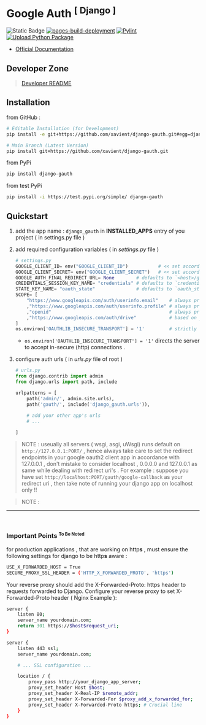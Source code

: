 # Google Auth <sup>[ Django ]<sup>

![Static Badge](https://img.shields.io/badge/latest-0.1.0-blue)  [![pages-build-deployment](https://github.com/masterPiece93/django-gauth/actions/workflows/pages/pages-build-deployment/badge.svg)](https://github.com/masterPiece93/django-gauth/actions/workflows/pages/pages-build-deployment)  [![Pylint](https://github.com/masterPiece93/django-gauth/actions/workflows/pylint.yml/badge.svg)](https://github.com/masterPiece93/django-gauth/actions/workflows/pylint.yml) [![Upload Python Package](https://github.com/masterPiece93/django-gauth/actions/workflows/release.yml/badge.svg)](https://github.com/masterPiece93/django-gauth/actions/workflows/release.yml)


* [Official Documentation](https://masterpiece93.github.io/django-gauth/)

## Developer Zone

> [Developer README](./dev.README.md)

## Installation

<!-- Implement Carousal -->

from GitHub :
```sh
# Editable Installation (for Development)
pip install -e git+https://github.com/xavient/django-gauth.git#egg=django_gauth
```

```sh
# Main Branch (Latest Version)
pip install git+https://github.com/xavient/django-gauth.git
```

from PyPi
```sh
pip install django-gauth
```

from test PyPi
```sh
pip install -i https://test.pypi.org/simple/ django-gauth
```

## Quickstart

1. add the app name : `django_gauth` in **INSTALLED_APPS** entry of you project ( in settings.py file )
2. add required configuration variables ( in *settings.py* file )    
    ```python
    # settings.py
    GOOGLE_CLIENT_ID= env("GOOGLE_CLIENT_ID")           # << set according to your oauth2 client
    GOOGLE_CLIENT_SECRET= env("GOOGLE_CLIENT_SECRET")   # << set according to your oauth2 client
    GOOGLE_AUTH_FINAL_REDIRECT_URL= None        # defaults to `<host>/gauth/`
    CREDENTIALS_SESSION_KEY_NAME= "credentials" # defaults to `credentials`
    STATE_KEY_NAME= "oauth_state"               # defaults to `oauth_state`
    SCOPE= [
        "https://www.googleapis.com/auth/userinfo.email"    # always preffered
        ,"https://www.googleapis.com/auth/userinfo.profile" # always preffered
        ,"openid"                                           # always preffered
        ,"https://www.googleapis.com/auth/drive"            # based on your usage
    ]
    os.environ['OAUTHLIB_INSECURE_TRANSPORT'] = '1'         # strictly for local-development only
    ```

    - `os.environ['OAUTHLIB_INSECURE_TRANSPORT'] = '1'` directs the server to accept in-secure (http) connections .

3. configure auth urls ( in *urls.py* file of root )
    ```python
    # urls.py
    from django.contrib import admin
    from django.urls import path, include

    urlpatterns = [
        path('admin/', admin.site.urls),
        path('gauth/', include('django_gauth.urls')),
        
        # add your other app's urls
        # ...

    ]
    ```
> NOTE : useually all servers ( wsgi, asgi, uWsgi) runs default on `http://127.0.0.1:PORT/` , hence always take care to set the redirect endpoints in your google oauth2 client app in accordance with 127.0.0.1 , don't mistake to consider localhost , 0.0.0.0 and 127.0.0.1 as same while dealing with redirect uri's . For example : suppose you have set `http://localhost:PORT/gauth/google-callback` as your redirect uri , then take note of running your django app on localhost only !!

> NOTE : 
---
<br>

### Important Points <sup> <small>To Be Noted</small> </sup>

for production applications , that are working on http**s** , must ensure the following settings for django to be http**s** aware :
```sh
USE_X_FORWARDED_HOST = True
SECURE_PROXY_SSL_HEADER = ('HTTP_X_FORWARDED_PROTO', 'https')
```

Your reverse proxy should add the X-Forwarded-Proto: https header to requests forwarded to Django.
Configure your reverse proxy to set X-Forwarded-Proto header ( Nginx Example ):
```sh
server {
    listen 80;
    server_name yourdomain.com;
    return 301 https://$host$request_uri;
}

server {
    listen 443 ssl;
    server_name yourdomain.com;

    # ... SSL configuration ...

    location / {
        proxy_pass http://your_django_app_server;
        proxy_set_header Host $host;
        proxy_set_header X-Real-IP $remote_addr;
        proxy_set_header X-Forwarded-For $proxy_add_x_forwarded_for;
        proxy_set_header X-Forwarded-Proto https; # Crucial line
    }
}
```
